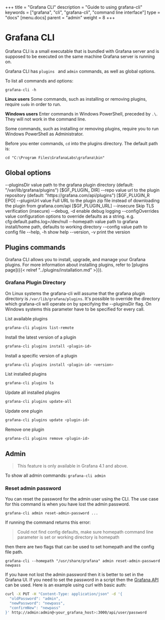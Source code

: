 +++
title = "Grafana CLI"
description = "Guide to using grafana-cli"
keywords = ["grafana", "cli", "grafana-cli", "command line interface"]
type = "docs"
[menu.docs]
parent = "admin"
weight = 8
+++

# Grafana CLI

Grafana CLI is a small executable that is bundled with Grafana server and is supposed to be executed on the same machine Grafana server is running on.

Grafana CLI has `plugins ` and `admin` commands, as well as global options.

To list all commands and options:
```
grafana-cli -h
```

**Linux users**
Some commands, such as installing or removing plugins, require `sudo` in order to run.

**Windows users**
Enter commands in Windows PowerShell, preceded by `.\`. They will not work in the command line.

Some commands, such as installing or removing plugins, require you to run Windows PowerShell as Administrator. 

Before you enter commands, `cd` into the plugins directory. The default path is:
```
cd "C:\Program Files\GrafanaLabs\grafana\bin"
```

## Global options

 --pluginsDir value       path to the grafana plugin directory (default: "/var/lib/grafana/plugins") [$GF_PLUGIN_
DIR]
   --repo value             url to the plugin repository (default: "https://grafana.com/api/plugins") [$GF_PLUGIN_R
EPO]
   --pluginUrl value        Full URL to the plugin zip file instead of downloading the plugin from grafana.com/api [$GF_PLUGIN_URL]
   --insecure               Skip TLS verification (insecure)
   --debug, -d              enable debug logging
   --configOverrides value  configuration options to override defaults as a string. e.g. cfg:default.paths.log=/dev/null
   --homepath value         path to grafana install/home path, defaults to working directory
   --config value           path to config file
   --help, -h               show help
   --version, -v            print the version

## Plugins commands

Grafana CLI allows you to install, upgrade, and manage your Grafana plugins. For more information about installing plugins, refer to [plugins page]({{< relref "../plugins/installation.md" >}}).

### Grafana Plugin Directory

On Linux systems the grafana-cli will assume that the grafana plugin directory is `/var/lib/grafana/plugins`. It's possible to override the directory which grafana-cli will operate on by specifying the --pluginsDir flag. On Windows systems this parameter have to be specified for every call.


List available plugins
```bash
grafana-cli plugins list-remote
```

Install the latest version of a plugin
```bash
grafana-cli plugins install <plugin-id>
```

Install a specific version of a plugin
```bash
grafana-cli plugins install <plugin-id> <version>
```

List installed plugins
```bash
grafana-cli plugins ls
```

Update all installed plugins
```bash
grafana-cli plugins update-all
```

Update one plugin
```bash
grafana-cli plugins update <plugin-id>
```

Remove one plugin
```bash
grafana-cli plugins remove <plugin-id>
```

## Admin

> This feature is only available in Grafana 4.1 and above.

To show all admin commands:
`grafana-cli admin`

### Reset admin password

You can reset the password for the admin user using the CLI. The use case for this command is when you have lost the admin password.

`grafana-cli admin reset-admin-password ...`

If running the command returns this error:

> Could not find config defaults, make sure homepath command line parameter is set or working directory is homepath

then there are two flags that can be used to set homepath and the config file path.

`grafana-cli --homepath "/usr/share/grafana" admin reset-admin-password newpass`

If you have not lost the admin password then it is better to set in the Grafana UI. If you need to set the password in a script then the [Grafana API](http://docs.grafana.org/http_api/user/#change-password) can be used. Here is an example using curl with basic auth:

```bash
curl -X PUT -H "Content-Type: application/json" -d '{
  "oldPassword": "admin",
  "newPassword": "newpass",
  "confirmNew": "newpass"
}' http://admin:admin@<your_grafana_host>:3000/api/user/password
```
